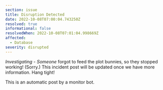 ```yaml
---
section: issue
title: Disruption Detected
date: 2022-10-08T07:00:04.743250Z
resolved: true
informational: false
resolvedWhen: 2022-10-08T07:01:04.998669Z
affected:
  - Database
severity: disrupted
---
```

*Investigating* - _Someone_ forgot to feed the plot bunnies, so they stopped working! (Sorry.) This incident post will be updated once we have more information. Hang tight!

This is an automatic post by a monitor bot.
        